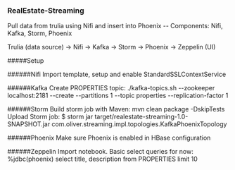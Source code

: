 ### RealEstate-Streaming
Pull data from trulia using Nifi and insert into Phoenix -- Components: Nifi, Kafka, Storm, Phoenix

Trulia (data source) -> Nifi -> Kafka -> Storm -> Phoenix -> Zeppelin (UI)

#####Setup

######Nifi 
Import template, setup and enable StandardSSLContextService

######Kafka
Create PROPERTIES topic:
./kafka-topics.sh --zookeeper localhost:2181 --create --partitions 1 --topic properties --replication-factor 1

######Storm
Build storm job with Maven: mvn clean package -DskipTests
Upload Storm job:
$ storm jar target/realestate-streaming-1.0-SNAPSHOT.jar com.oliver.streaming.impl.topologies.KafkaPhoenixTopology  <any file>

######Phoenix
Make sure Phoenix is enabled in HBase configuration

######Zeppelin
Import notebook.
Basic select queries for now:
%jdbc(phoenix)
select title, description from PROPERTIES limit 10

